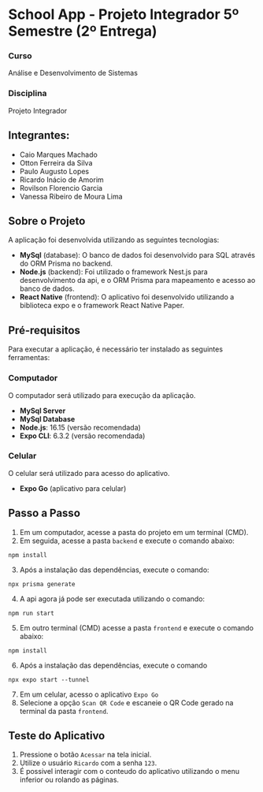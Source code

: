 # School App - Projeto Integrador 5º Semestre (2º Entrega)
### Curso
Análise e Desenvolvimento de Sistemas
### Disciplina
Projeto Integrador

## Integrantes:
- Caio Marques Machado
- Otton Ferreira da Silva
- Paulo Augusto Lopes
- Ricardo Inácio de Amorim
- Rovilson Florencio Garcia
- Vanessa Ribeiro de Moura Lima

## Sobre o Projeto
  A aplicação foi desenvolvida utilizando as seguintes tecnologias:
- **MySql** (database): O banco de dados foi desenvolvido para SQL através do ORM Prisma no backend.
- **Node.js** (backend): Foi utilizado o framework Nest.js para desenvolvimento da api, e o ORM Prisma para mapeamento e acesso ao banco de dados.
- **React Native** (frontend): O aplicativo foi desenvolvido utilizando a biblioteca expo e o framework React Native Paper.

## Pré-requisitos
Para executar a aplicação, é necessário ter instalado as seguintes ferramentas:
### Computador
O computador será utilizado para execução da aplicação.
- **MySql Server**
- **MySql Database**
- **Node.js**: 16.15 (versão recomendada)
- **Expo CLI**: 6.3.2 (versão recomendada)
### Celular
O celular será utilizado para acesso do aplicativo.
- **Expo Go** (aplicativo para celular)

## Passo a Passo
1. Em um computador, acesse a pasta do projeto em um terminal (CMD).
2. Em seguida, acesse a pasta ``backend`` e execute o comando abaixo:
```
npm install
```
3. Após a instalação das dependências, execute o comando:
```
npx prisma generate
```
4. A api agora já pode ser executada utilizando o comando:
```
npm run start
```
5. Em outro terminal (CMD) acesse a pasta ``frontend`` e execute o comando abaixo:
```
npm install
```
6. Após a instalação das dependências, execute o comando
```
npx expo start --tunnel
```
7. Em um celular, acesso o aplicativo ``Expo Go``
2. Selecione a opção ``Scan QR Code`` e escaneie o QR Code gerado na terminal da pasta ``frontend``.

## Teste do Aplicativo
1. Pressione o botão ``Acessar`` na tela inicial.
2. Utilize o usuário ``Ricardo`` com a senha ``123``.
3. É possivel interagir com o conteudo do aplicativo utilizando o menu inferior ou rolando as páginas.
